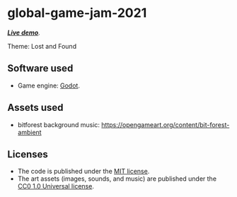 # global-game-jam-2021

_**[Live demo](https://levilindsey.github.io/global-game-jam-2021/build/global-game-jam-2021.html)**._

Theme: Lost and Found

## Software used

-   Game engine: [Godot](https://godotengine.org/).

## Assets used

-   bitforest background music: https://opengameart.org/content/bit-forest-ambient

## Licenses

-   The code is published under the [MIT license](LICENSE).
-   The art assets (images, sounds, and music) are published under the [CC0 1.0 Universal license](https://creativecommons.org/publicdomain/zero/1.0/deed.en).
